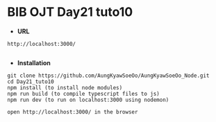 # BIB OJT Day21 tuto10
- **URL**
```
http://localhost:3000/


```

- **Installation**
```
git clone https://github.com/AungKyawSoeOo/AungKyawSoeOo_Node.git
cd Day21_tuto10
npm install (to install node modules)
npm run build (to compile typescript files to js)
npm run dev (to run on localhost:3000 using nodemon)

open http://localhost:3000/ in the browser
```
